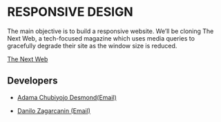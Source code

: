 # RESPONSIVE DESIGN

The main objective is to build a responsive website. We’ll be cloning The Next Web, a tech-focused magazine which uses media queries to gracefully degrade their site as the window size is reduced.

[The Next Web ](https://thenextweb.com)

## Developers

* [Adama Chubiyojo Desmond](https://github.com/kobiyoyo)[(Email)](mailto:Adamachubi@gmail.com)

* [Danilo Zagarcanin ](https://github.com/danilozag1992)[(Email)](mailto:danilozagarcanin@gmail.com)

